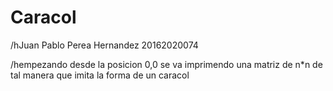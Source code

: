# Caracol

/hJuan Pablo Perea Hernandez 20162020074

/hempezando desde la posicion 0,0 se va imprimendo una matriz de n*n de tal manera que imita la forma de un caracol
